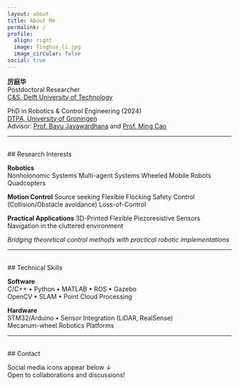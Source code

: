 ```yaml
---
layout: about
title: About Me
permalink: /
profile:
  align: right
  image: Tinghua_li.jpg
  image_circular: false
social: true
---
```


**厉庭华**  
Postdoctoral Researcher  
[C&S, Delft University of Technology](https://www.tudelft.nl/lr/organisatie/afdelingen/control-and-operations/control-and-simulation)

PhD in Robotics & Control Engineering (2024)  
[DTPA, University of Groningen](https://www.rug.nl/research/discrete-technology-production-automation/?lang=en)  
Advisor: [Prof. Bayu Jayawardhana](https://www.rug.nl/staff/b.jayawardhana) and [Prof. Ming Cao](https://www.rug.nl/staff/m.cao/)

---

<br>
## Research Interests

**Robotics**  
Nonholonomic Systems
Multi-agent Systems
Wheeled Mobile Robots
Quadcopters

**Motion Control**
Source seeking
Flexible Flocking
Safety Control (Collision/Obstacle avoidance)
Loss-of-Control

**Practical Applications**
3D-Printed Flexible Piezoresistive Sensors
Navigation in the cluttered environment

*Bridging theoretical control methods with practical robotic implementations*

---

<br>
## Technical Skills

**Software**  
C/C++ •  Python •  MATLAB •  ROS •  Gazebo  
OpenCV •  SLAM •  Point Cloud Processing  

**Hardware**  
STM32/Arduino •  Sensor Integration (LiDAR, RealSense)  
Mecanum-wheel Robotics Platforms  

---

<br>
## Contact

Social media icons appear below ↓  
Open to collaborations and discussions!